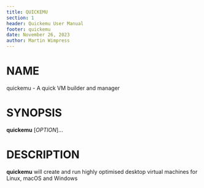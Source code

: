 ```yaml
---
title: QUICKEMU
section: 1
header: Quickemu User Manual
footer: quickemu
date: November 26, 2023
author: Martin Wimpress
---
```


# NAME

quickemu - A quick VM builder and manager

# SYNOPSIS

**quickemu** [*OPTION*]...

# DESCRIPTION

**quickemu** will create and run highly optimised desktop virtual machines for Linux,
macOS and Windows
